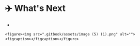 # ✈️ What's Next

*

    <figure><img src=".gitbook/assets/image (5) (1).png" alt=""><figcaption></figcaption></figure>
